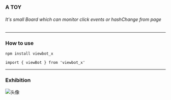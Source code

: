 ### A TOY
  ###### It's small Board which can monitor click events or hashChange from page 
 ----
 ### How to use
    npm install viewbot_x
    
    import { viewBot } from 'viewbot_x'
  ----
 ### Exhibition
![头像](http://47.101.199.43:8089/eventsBoard.png)

   
 

